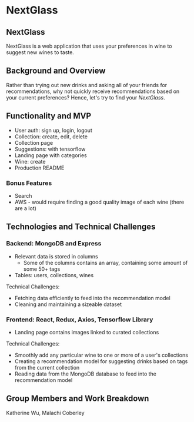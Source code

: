 # NextGlass
## NextGlass
NextGlass is a web application that uses your preferences in wine to suggest new wines to taste.

## Background and Overview
Rather than trying out new drinks and asking all of your friends for recommendations, why not quickly receive recommendations based on your current preferences? Hence, let's try to find your *NextGlass*.

## Functionality and MVP
- User auth: sign up, login, logout
- Collection: create, edit, delete
- Collection page
- Suggestions: with tensorflow
- Landing page with categories
- Wine: create
- Production README

### Bonus Features
- Search
- AWS - would require finding a good quality image of each wine (there are a lot)

## Technologies and Technical Challenges
### Backend: MongoDB and Express
- Relevant data is stored in columns
  - Some of the columns contains an array, containing some amount of some 50+ tags
- Tables: users, collections, wines

Technical Challenges:
- Fetching data efficiently to feed into the recommendation model
- Cleaning and maintaining a sizeable dataset

### Frontend: React, Redux, Axios, Tensorflow Library
- Landing page contains images linked to curated collections

Technical Challenges:
- Smoothly add any particular wine to one or more of a user's collections
- Creating a recommendation model for suggesting drinks based on tags from the current collection
- Reading data from the MongoDB database to feed into the recommendation model

## Group Members and Work Breakdown
Katherine Wu, Malachi Coberley
